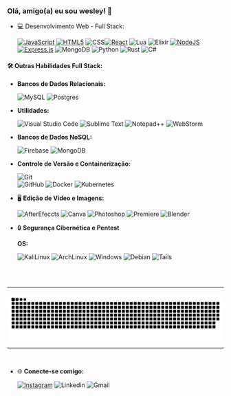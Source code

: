 ### Olá, amigo(a) eu sou wesley! 👋




- 💻  Desenvolvimento Web - Full Stack:
 

  
  [![JavaScript](https://img.shields.io/badge/JavaScript-F7DF1E?style=for-the-badge&logo=javascript&logoColor=black)](link_para_perfil_javascript)
[![HTML5](https://img.shields.io/badge/HTML5-E34F26?style=for-the-badge&logo=html5&logoColor=white)](link_para_perfil_html5)
![CSS](https://img.shields.io/badge/CSS-1572B6?style=for-the-badge&logo=css3&logoColor=white)[![React](https://img.shields.io/badge/react-%2320232a.svg?style=for-the-badge&logo=react&logoColor=%2361DAFB)](link_para_perfil_react)
![Lua](https://img.shields.io/badge/Lua-2C2D72?style=for-the-badge&logo=lua&logoColor=white)
![Elixir](https://img.shields.io/badge/Elixir-4B275F?style=for-the-badge&logo=elixir&logoColor=whitee)
    [![NodeJS](https://img.shields.io/badge/node.js-6DA55F?style=for-the-badge&logo=node.js&logoColor=white)](link_para_perfil_nodejs)
  [![Express.js](https://img.shields.io/badge/express.js-%23404d59.svg?style=for-the-badge&logo=express&logoColor=%2361DAFB)](link_para_perfil_express)
  ![MongoDB](https://img.shields.io/badge/MongoDB-%234ea94b.svg?style=for-the-badge&logo=mongodb&logoColor=white)
  ![Python](    https://img.shields.io/badge/Python-3776AB?style=for-the-badge&logo=python&logoColor=white)
  ![Rust](https://img.shields.io/badge/rust-%23000000.svg?style=for-the-badge&logo=rust&logoColor=white)
  ![C#](https://img.shields.io/badge/c%23-%23239120.svg?style=for-the-badge&logo=csharp&logoColor=white)

#### 🛠️ Outras Habilidades Full Stack:

- **Bancos de Dados Relacionais:**

    ![MySQL](https://img.shields.io/badge/mysql-%2300f.svg?style=for-the-badge&logo=mysql&logoColor=white)
 ![Postgres](https://img.shields.io/badge/postgres-%23316192.svg?style=for-the-badge&logo=postgresql&logoColor=white)
- **Utilidades:** 

   ![Visual Studio Code](https://img.shields.io/badge/Visual%20Studio%20Code-0078d7.svg?style=for-the-badge&logo=visual-studio-code&logoColor=white)
  ![Sublime Text](https://img.shields.io/badge/sublime_text-%23575757.svg?style=for-the-badge&logo=sublime-text&logoColor=important)
  ![Notepad++](https://img.shields.io/badge/Notepad++-90E59A.svg?style=for-the-badge&logo=notepad%2b%2b&logoColor=black)
  ![WebStorm](https://img.shields.io/badge/webstorm-56702?style=for-the-badge&logo=webstorm&logoColor=white&color=grey)

- **Bancos de Dados NoSQL:** 

    ![Firebase](https://img.shields.io/badge/Firebase-039BE5?style=for-the-badge&logo=Firebase&logoColor=white)
  ![MongoDB](https://img.shields.io/badge/MongoDB-%234ea94b.svg?style=for-the-badge&logo=mongodb&logoColor=white)

- **Controle de Versão e Containerização:**

    ![Git](https://img.shields.io/badge/git-%23F05033.svg?style=for-the-badge&logo=git&logoColor=white) 	
 ![GitHub](https://img.shields.io/badge/github-%23121011.svg?style=for-the-badge&logo=github&logoColor=white)
 ![Docker](https://img.shields.io/badge/docker-%230db7ed.svg?style=for-the-badge&logo=docker&logoColor=white) ![Kubernetes](https://img.shields.io/badge/kubernetes-%23326ce5.svg?style=for-the-badge&logo=kubernetes&logoColor=white)


- 🖥️ **Edição de Vídeo e Imagens:**
  
  ![AfterEfeccts](https://img.shields.io/badge/%20after%20affects-CF96FD?style=for-the-badge&logo=Adobe%20after%20effects&logoColor=393665)
    ![Canva](https://img.shields.io/badge/Canva-%2300C4CC.svg?&style=for-the-badge&logo=Canva&logoColor=white)
  ![Photoshop](https://img.shields.io/badge/%20Photoshop-31A8FF?style=for-the-badge&logo=Adobe%20Photoshop&logoColor=black)
  ![Premiere](https://img.shields.io/badge/%20Premiere%20Pro-9999FF?style=for-the-badge&logo=Adobe%20Premiere%20Pro&logoColor=white)
  ![Blender](https://img.shields.io/badge/blender-%23F5792A.svg?style=for-the-badge&logo=blender&logoColor=white)

- 🔒 **Segurança Cibernética e Pentest**    

    **OS:**
 
  ![KaliLinux](https://img.shields.io/badge/Kali_Linux-557C94?style=for-the-badge&logo=kali-linux&logoColor=white)
![ArchLinux](https://img.shields.io/badge/Arch_Linux-1793D1?style=for-the-badge&logo=arch-linux&logoColor=white)
![Windows](https://img.shields.io/badge/Windows-0078D6?style=for-the-badge&logo=windows&logoColor=white)
![Debian](https://img.shields.io/badge/Debian-A81D33?style=for-the-badge&logo=debian&logoColor=white)
![Tails](https://img.shields.io/badge/Tails%20-56347C?&style=for-the-badge&logo=tails&logoColor=white)
<br/>
<br/>
<hr/>

</p>
  <source media="(prefers-color-scheme: dark)" srcset="https://raw.githubusercontent.com/platane/platane/output/github-contribution-grid-snake-dark.svg">
  <source media="(prefers-color-scheme: )" srcset="https://raw.githubusercontent.com/platane/platane/output/github-contribution-grid-snake.svg">
  <img alt="github contribution grid snake animation" src="https://raw.githubusercontent.com/platane/platane/output/github-contribution-grid-snake.svg">
</picture>
<hr/>
<br/>

- 🌐 **Conecte-se comigo:**


     [![Instagram](https://img.shields.io/badge/Whoami-%23E4405F.svg?style=for-the-badge&logo=Instagram&logoColor=white)](https://www.instagram.com/wess.kjk/)
    ![Linkedin](https://img.shields.io/badge/LinkedIn-0077B5?style=for-the-badge&logo=linkedin&logoColor=white)
    ![Gmail](https://img.shields.io/badge/Gmail-D14836?style=for-the-badge&logo=gmail&logoColor=white)
